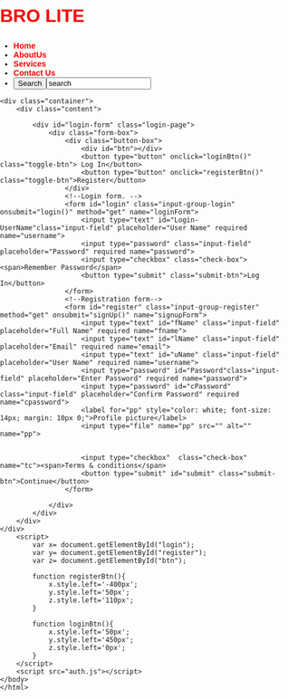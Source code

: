 
<html lang="en">
    <head>
        <style>
            body,html{
    width:100%;
    height:100%;
    margin:0;
    padding:0;
    box-sizing:border-box;
    font-family: Verdana, Geneva, Tahoma, sans-serif;
}

/* Whole page */



/* navbar */
menu {
    height:100vh;
    width:100%;
    padding: 30px;
}

nav{
    display: flex;
    justify-content: space-between;
    padding-right:10px;
    padding-left:10px;
    padding-top:40px;
    align-text:center;
    flex-diction: row;
    background:transparent;
    border-radius: 15px;
}
h1 {
    color: red;
    font-size:32px;
    display:flex;
    flex-direction:row;
}

nav ul li{
    list-style-type:none;
    display:inline-block;
    padding: 20px 10px;
}
nav ul li a{
    font-weight: bold;
    color: red;
    text-decoration: none;
}
nav ul li a:hover{
    color: blue;
    transition: 0.3s;
}
/* a tags */
a{
    text-decoration: none;
    color: palevioletred;
    font-size:28px;
}
/* form */
.form-box{
    width:380px;
    height:90vh;
    position:relative;
    margin:2% auto;
    background: gray;
    padding: 10px;
    overflow: hidden;
    border-radius:25px;
}

.button-box{
    width:220px;
    margin: 35px auto;
    position: relative;
    box-shadow: 0 0 20px 9px rgb(6, 175, 226);
    border-radius: 30px;
    display: flex;
}

.toggle-btn{
    padding: 10px 30px;
    cursor: pointer;
    background:transparent;
    border: 0;
    outline: none;
    position:relative;
    color: white;
}

#register .input-field{
    padding: 10px 0 0 0;
}

#btn{
    top: 0;
    left: 0;
    position: absolute;
    width: 110px;
    height: 100%;
    background: rgb(241, 20, 20);
    border-radius: 30px;
    transition:.5s;
}

.input-group-login{
    top: 150px;
    position: absolute;
    width:280px;
    transition:.5s;
}

.input-group-register{
    top: 120px;
    position: absolute;
    width:280px;
    transition:.5s;
}

.input-field{
    width:100%;
    padding: 10px 0;
    margin:5px 0;
    border-left: 0;
    border-top: 0;
    border-right:0;
    border-bottom: 1px solid rgb(158, 157, 157);
    outline: none;
    background: transparent;
}

.submit-btn{
    width: 85%;
    padding: 10px 30px;
    cursor: pointer;
    display: block;
    margin: auto;
    background:  rgb(241, 20, 20);
    border: 0;
    border-radius: 30px;
    color: white;
}

.check-box{
    margin: 30px 10px 34px 0px;
}

span{
    color:white;
    font-size:12px;
    bottom: 68px;
    position:absolute;
    margin: 0px;

}
::placeholder{
    color: silver;
}

#login{
    left: 50px;
}

#login input{
    color: white;
    font-size:15;
}

#register{
    left:450px;
}
#register input{
    color: white;
    font-size: 15;
}

#title1{
    margin: 0 auto;
    box-shadow: 0 0 10px 9px rgb(6, 175, 226);
    border-radius: 30px;
    background-color: red;
}
#txt-area{
    padding: 0;
    
}
.container {
    width:100%;
    height:100vh;
    over-flow: hidden;
    background-image:url(https://encrypted-tbn0.gstatic.com/images?q=tbn:ANd9GcRQy5uH55VHWbW4mUGu3md6u9JlM-hIkxBbKg&usqp=CAU);
    background-size:cover;
    background-repeat: no-repeat;
    animation:change 30s infinite ease-in-out;
    justify-content: center;
    text-align: center;
    position:relative;
    background-position:center;
}
.content{
    position: absolute;
    top:50%;
    left:50%;
    transform: translate(-50%,-50%);
}
.content{
    font-size: 20px;
    letter-spacing:15px;
    color:white;
}
.content a{
    background:#85c1ee;
    color: white;
    border-radius:20px;
    font-size: 20px;
    padding: 10px 20px;
}
.content a:hover{
    background:purple;
}
@keyframes change{
    0%
    {
        background-image:url(https://encrypted-tbn0.gstatic.com/images?q=tbn:ANd9GcQmhugjL9GU2Lt2cjVoTFeL3MzytdfmidRi2A&usqp=CAU);
    }
    20%
    {
        background-image:url(https://cdn1.vectorstock.com/i/1000x1000/18/40/social-network-background-with-media-icons-vector-1291840.jpg);
    }
    40%
    {
        background-image:url(https://encrypted-tbn0.gstatic.com/images?q=tbn:ANd9GcSU-Po6MQOdRUrN8SsdM7nf5vlGjE8XW4A1oQ&usqp=CAU);
    }
    60%
    {
        background-image:url(https://media.istockphoto.com/vectors/social-network-vector-id486401982?k=20&m=486401982&s=612x612&w=0&h=IvF6B7ivk-nIh_wmg4ybm7QXb2bcnaULDnAx5iEZghI=);
    }
    80%
    {
        background-image:url(https://media.istockphoto.com/photos/digitizing-robot-hand-trying-to-catch-globe-picture-id1383940434?k=20&m=1383940434&s=612x612&w=0&h=O-mdi0ZjJQDZ8f_0Yrrk0QFsqUNwdyJ94H3bHmZ4Mn0=);
    }
    100%
    {
        background-image:url(https://media.istockphoto.com/photos/digitizing-robot-hand-trying-to-catch-globe-picture-id1383940434?k=20&m=1383940434&s=612x612&w=0&h=O-mdi0ZjJQDZ8f_0Yrrk0QFsqUNwdyJ94H3bHmZ4Mn0=);
    }

}
        </style>
        <meta charset="utf-8">
        <title>BroLite Login</title>
        <link rel="stylesheet" href="style.css">
    </head>
    <body>
    <div class="menu">
        <nav>
            <h1 class="logo">BRO LITE</h1>
            <ul>
                <li><a href="#">Home</a></li>
                <li><a href="#">AboutUs</a></li>
                <li><a href="#">Services</a></li>
                <li><a href="#">Contact Us</a></li>
                <li><lable><button>Search</button><input type="search" value="search" placeholder="search here"></lable></li>
            </ul>
        </nav>
    </div>

    <div class="container">
        <div class="content">

            <div id="login-form" class="login-page">
                <div class="form-box">
                    <div class="button-box">
                        <div id="btn"></div>
                        <button type="button" onclick="loginBtn()" class="toggle-btn"> Log In</button>
                        <button type="button" onclick="registerBtn()" class="toggle-btn">Register</button>
                    </div>
                    <!--Login form. -->
                    <form id="login" class="input-group-login" onsubmit="login()" method="get" name="loginForm">
                        <input type="text" id="Login-UserName"class="input-field" placeholder="User Name" required name="username">
                        <input type="password" class="input-field" placeholder="Password" required name="password">
                        <input type="checkbox" class="check-box"><span>Remember Password</span>
                        <button type="submit" class="submit-btn">Log In</button>
                    </form>
                    <!--Registration form-->
                    <form id="register" class="input-group-register" method="get" onsubmit="signUp()" name="signupForm">
                        <input type="text" id="fName" class="input-field" placeholder="Full Name" required name="fname">
                        <input type="text" id="lName" class="input-field" placeholder="Email" required name="email">
                        <input type="text" id="uName" class="input-field" placeholder="User Name" required name="username">
                        <input type="password" id="Password"class="input-field" placeholder="Enter Password" required name="password">
                        <input type="password" id="cPassword" class="input-field" placeholder="Confirm Password" required name="cpassword">
                        <label for="pp" style="color: white; font-size: 14px; margin: 10px 0;">Profile picture</label>
                        <input type="file" name="pp" src="" alt="" name="pp">
                        

                        <input type="checkbox"  class="check-box" name="tc"><span>Terms & conditions</span>
                        <button type="submit" id="submit" class="submit-btn">Continue</button>
                    </form>

                </div>
            </div>
        </div>
    </div>
        <script>
            var x= document.getElementById("login");
            var y= document.getElementById("register");
            var z= document.getElementById("btn");

            function registerBtn(){
                x.style.left='-400px';
                y.style.left='50px'; 
                z.style.left='110px';
            }

            function loginBtn(){
                x.style.left='50px';
                y.style.left='450px';
                z.style.left='0px';
            }
        </script>
        <script src="auth.js"></script>
    </body>
    </html>
